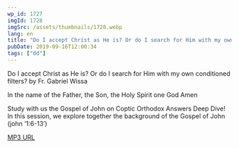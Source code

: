 ```yaml
---
wp_id: 1727
imgId: 1728
imgSrc: /assets/thumbnails/1728.webp
lang: en
title: "Do I accept Christ as He is? Or do I search for Him with my own conditioned filters?"
pubDate: 2019-09-16T12:00:34
tags: ["dd"]
---
```


<!-- page: 6 -->

<p>Do I accept Christ as He is? Or do I search for Him with my own conditioned filters? by Fr. Gabriel Wissa</p>
<p>In the name of the Father, the Son, the Holy Spirit one God Amen</p>
<p>Study with us the Gospel of John on Coptic Orthodox Answers Deep Dive! In this session, we explore together the background of the Gospel of John (john ‘1:6-13’)</p>
<p><a href="https://drive.google.com/open?id=1Ne6vkFig1FKsDrQZELTI1ICasZ1-W3SY">MP3 URL</a></p>
